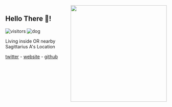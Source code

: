 
<img align="right" height=300 src=https://user-images.githubusercontent.com/62501544/133982144-2762d8cd-4b65-4f0d-856b-294aa0fbfe2c.png>

## Hello There 👋!



![visitors](https://visitor-badge.glitch.me/badge?page_id=dhairy-online.dhairy-online)
![dog](https://img.shields.io/badge/dog-true-blue)


Living inside OR nearby Sagittarius A's Location

[twitter](https://twitter.com/breadoonline) - 
[website](https://website-breada.vercel.app) - 
[github](https://github.com/dhairy-online)





